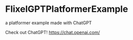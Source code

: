 # FlixelGPTPlatformerExample
 a platformer example made with ChatGPT
 
 Check out ChatGPT! https://chat.openai.com/